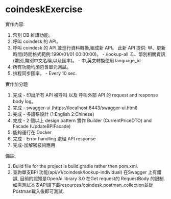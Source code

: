 # coindeskExercise
實作內容:
1. 幣別 DB 維護功能。
2. 呼叫 coindesk 的 API。
3. 呼叫 coindesk 的 API,並進行資料轉換,組成新 API。 此新 API 提供:
甲、更新時間(時間格式範例:1990/01/01 00:00:00)。 - /lookup-all
㇠、幣別相關資訊(幣別,幣別中文名稱,以及匯率)。 - 中,英文轉換使用 language_id
4. 所有功能均須包含單元測試。
5. 排程同步匯率。 - Every 10 sec.


實作加分題
1. 完成 - 印出所有 API 被呼叫 以及 呼叫外部 API 的 request and response body log。
2. 完成 - swagger-ui (https://localhost:8443/swagger-ui.html)
3. 完成 - 多語系設計 (1:English 2:Chinese)
4. 完成 - 2 個以上 design pattern 實作 Builder (CurrentPriceDTO) and Facade (UpdateBPIFacade)
5. 能夠運行在 Docker
6. 完成 - Error handling 處理 API response
7. 完成-加解密技術應用

備註:
1. Build file for the project is build.gradle rather then pom.xml.
2. 查訽單支BPI 功能(api/v1/coindesk/lookup-individual) 在Swagger 上有錯誤, 目前的認知是OpenAi library 3.0 在Get request的
   RequestBody 的限制. 如需測試本支API請下載resources/coindesk.postman_collection並從Postman載入後即可測試.

